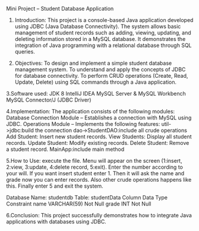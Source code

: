 Mini Project – Student Database Application
1. Introduction:
This project is a console-based Java application developed using JDBC (Java Database Connectivity).
The system allows basic management of student records such as adding, viewing, updating, and deleting information stored in a MySQL database.
It demonstrates the integration of Java programming with a relational database through SQL queries.

2. Objectives:
To design and implement a simple student database management system.
To understand and apply the concepts of JDBC for database connectivity.
To perform CRUD operations (Create, Read, Update, Delete) using SQL commands through a Java application.

3.Software used:
JDK 8
IntelliJ IDEA
MySQL Server & MySQL Workbench
MySQL Connector/J (JDBC Driver)

4.Implementation:
The application consists of the following modules:
Database Connection Module – Establishes a connection with MySQL using JDBC.
Operations Module – Implements the following features:
  util->jdbc:build the connection
  dao->StudentDAO:include all crude operations
     Add Student: Insert new student records.
     View Students: Display all student records.
     Update Student: Modify existing records.
     Delete Student: Remove a student record.
  MainApp:include main method

5.How to Use:
execute the file. Menu will appear on the screen (1:insert, 2:view, 3:update, 4:delete record, 5:exit). Enter the number according to your will. If you want insert student enter 1. Then it will ask the name and grade now you can enter records. Also other crude operations happens like this. Finally enter 5 and exit the system.

Database Name: studentdb
Table: studentData
Column	Data Type	Constraint
name	VARCHAR(59)	Not Null
grade	INT	Not Null

6.Conclusion:
This project successfully demonstrates how to integrate Java applications with databases using JDBC.
